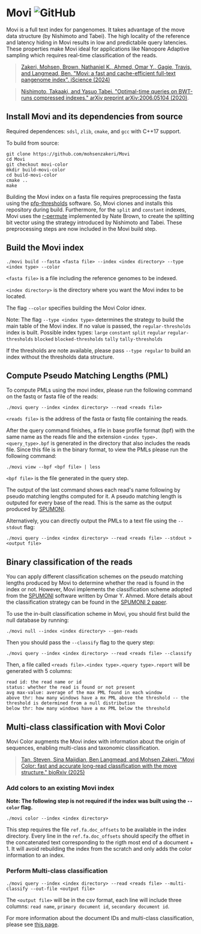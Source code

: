 # Movi ![GitHub](https://img.shields.io/github/license/mohsenzakeri/movi?color=green)

Movi is a full text index for pangenomes. It takes advantage of the move data structure (by Nishimoto and Tabei). The high locality of the reference and latency hiding in Movi results in low and predictabile query latencies. These properties make Movi ideal for applications like Nanopore Adaptive sampling which requires real-time classification of the reads.

>[Zakeri, Mohsen, Brown, Nathaniel K., Ahmed, Omar Y., Gagie, Travis, and Langmead, Ben. "Movi: a fast and cache-efficient full-text pangenome index". iScience (2024)](https://www.cell.com/iscience/fulltext/S2589-0042(24)02691-9)

>[Nishimoto, Takaaki, and Yasuo Tabei. "Optimal-time queries on BWT-runs compressed indexes." arXiv preprint arXiv:2006.05104 (2020)](https://arxiv.org/abs/2006.05104).

## Install Movi and its dependencies from source

Required dependences: `sdsl`, `zlib`, `cmake`, and `gcc` with C++17 support.

To build from source:
```
git clone https://github.com/mohsenzakeri/Movi
cd Movi
git checkout movi-color
mkdir build-movi-color
cd build-movi-color
cmake ..
make
```

Building the Movi index on a fasta file requires preprocessing the fasta using the [pfp-thresholds](https://github.com/maxrossi91/pfp-thresholds) software. 
So, Movi clones and installs this repository during build. Furthermore, for the `split` and `constant` indexes, Movi uses the [r-permute](https://github.com/drnatebrown/r-permute) implemented by Nate Brown, to create the splitting bit vector using the strategy introduced by Nishimoto and Tabei. These preprocessing steps are now included in the Movi build step.


## Build the Movi index

```
./movi build --fasta <fasta file> --index <index directory> --type <index type> --color
```

`<fasta file>` is a file including the reference genomes to be indexed.

`<index directory>` is the directory where you want the Movi index to be located.

The flag `--color` specifies building the Movi Color idnex.

Note: The flag `--type <index type>` determines the strategy to build the main table of the Movi index. If no value is passed, the `regular-thresholds` index is built.
Possible index types: `large` `constant` `split` `regular` `regular-thresholds` `blocked` `blocked-thresholds` `tally` `tally-thresholds`

If the thresholds are note available, please pass `--type regular` to build an index without the thresholds data structure.

## Compute Pseudo Matching Lengths (PML)

To compute PMLs using the movi index, please run the following command on the fastq or fasta file of the reads:
```
./movi query --index <index directory> --read <reads file>
```

`<reads file>` is the address of the fasta or fastq file containing the reads.

After the query command finishes, a file in base profile format (bpf) with the same name as the reads file and the extension `<index type>.<query_type>.bpf` is generated in the directory that also includes the reads file.
Since this file is in the binary format, to view the PMLs please run the following command:
```
./movi view --bpf <bpf file> | less
```
`<bpf file>` is the file generated in the query step.

The output of the last command shows each read's name following by pseudo matching lengths computed for it. A pseudo matching length is outputed for every base of the read. This is the same as the output produced by [SPUMONI](https://github.com/oma219/spumoni).

Alternatively, you can directly output the PMLs to a text file using the `--stdout` flag:
```
./movi query --index <index directory> --read <reads file> --stdout > <output file>
```
## Binary classification of the reads

You can apply different classification schemes on the pseudo matching lengths produced by Movi to determine whether the read is found in the index or not.
However, Movi implements the classification scheme adopted from the [SPUMONI](https://github.com/oma219/spumoni/tree/main) software written by Omar Y. Ahmed. More details about the classification strategy can be found in the [SPUMONI 2 paper](https://genomebiology.biomedcentral.com/articles/10.1186/s13059-023-02958-1).

To use the in-built classification scheme in Movi, you should first build the null database by running:
```
./movi null --index <index directory> --gen-reads
```

Then you should pass the `--classify` flag to the query step:
```
./movi query --index <index directory> --read <reads file> --classify
```
Then, a file called `<reads file>.<index type>.<query type>.report` will be generated with 5 columns:
```
read id: the read name or id
status: whether the read is found or not present
avg max-value: average of the max PML found in each window
above thr: how many windows have a mx PML above the threshold -- the threshold is determined from a null distribution
below thr: how many windows have a mx PML below the threshold
```

## Multi-class classification with Movi Color

Movi Color augments the Movi index with information about the origin of sequences, enabling multi-class and taxonomic classification.

>[Tan, Steven, Sina Majidian, Ben Langmead, and Mohsen Zakeri. "Movi Color: fast and accurate long-read classification with the move structure." bioRxiv (2025)](https://www.biorxiv.org/content/10.1101/2025.05.22.655637v1.abstract)
### Add colors to an existing Movi index

**Note: The following step is not required if the index was built using the `--color` flag.**

```
./movi color --index <index directory>
```
This step requires the file `ref.fa.doc_offsets` to be available in the index directory. Every line in the `ref.fa.doc_offsets` should specify the offset in the concatenated text corresponding to the rigth most end of a document + 1.
It will avoid rebuilding the index from the scratch and only adds the color information to an index.

### Perform Multi-class classification
```
./movi query --index <index directory> --read <reads file> --multi-classify --out-file <output file>
```

The `<output file>` will be in the csv format, each line will include three columns: `read name`, `primary document id`, `secondary document id`. 

For more information about the document IDs and multi-class classification, please see [this page](https://github.com/mohsenzakeri/Movi/wiki/Multi%E2%80%90class-classification-with-Movi-Color).
